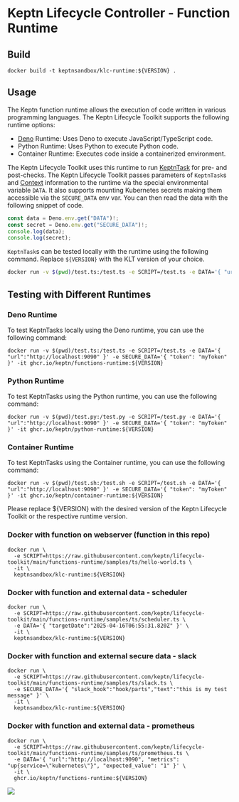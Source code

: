 # Keptn Lifecycle Controller - Function Runtime

## Build

```shell
docker build -t keptnsandbox/klc-runtime:${VERSION} .
```

## Usage

The Keptn function runtime allows the execution of code written in various programming languages. The Keptn Lifecycle Toolkit supports the following runtime options:

- [Deno](https://deno.land/) Runtime: Uses Deno to execute 
  JavaScript/TypeScript code.
- Python Runtime: Uses Python to execute Python code.
- Container Runtime: Executes code inside a containerized 
  environment.

The Keptn Lifecycle Toolkit uses this runtime to run [KeptnTask](https://lifecycle.keptn.sh/docs/tasks/write-tasks/)
for pre- and post-checks.
The Keptn Lifecycle Toolkit passes parameters of `KeptnTask`s and
[Context](https://lifecycle.keptn.sh/docs/concepts/tasks/#context) information
to the runtime via the special environmental variable `DATA`.
It also supports mounting Kubernetes secrets making them accessible via the `SECURE_DATA` env var.
You can then read the data with the following snippet of code.

```js
const data = Deno.env.get("DATA")!;
const secret = Deno.env.get("SECURE_DATA")!;
console.log(data);
console.log(secret);
```

`KeptnTask`s can be tested locally with the runtime using the following command.
Replace `${VERSION}` with the KLT version of your choice.

```sh
docker run -v $(pwd)/test.ts:/test.ts -e SCRIPT=/test.ts -e DATA='{ "url":"http://localhost:9090" }' -e SECURE_DATA='{ "token": "myToken"}' -it ghcr.io/keptn/functions-runtime:${VERSION}
```
## Testing with Different Runtimes

### Deno Runtime

To test KeptnTasks locally using the Deno runtime, you can use the following command:

```shell
docker run -v $(pwd)/test.ts:/test.ts -e SCRIPT=/test.ts -e DATA='{ "url":"http://localhost:9090" }' -e SECURE_DATA='{ "token": "myToken" }' -it ghcr.io/keptn/functions-runtime:${VERSION}
```

### Python Runtime

To test KeptnTasks using the Python runtime, you can use the following command:

```shell
docker run -v $(pwd)/test.py:/test.py -e SCRIPT=/test.py -e DATA='{ "url":"http://localhost:9090" }' -e SECURE_DATA='{ "token": "myToken" }' -it ghcr.io/keptn/python-runtime:${VERSION}
```

### Container Runtime

To test KeptnTasks using the Container runtime, you can use the following command:

```shell
docker run -v $(pwd)/test.sh:/test.sh -e SCRIPT=/test.sh -e DATA='{ "url":"http://localhost:9090" }' -e SECURE_DATA='{ "token": "myToken" }' -it ghcr.io/keptn/container-runtime:${VERSION}
```

Please replace ${VERSION} with the desired version of the Keptn Lifecycle Toolkit or the respective runtime version.

### Docker with function on webserver (function in this repo)

```shell
docker run \
  -e SCRIPT=https://raw.githubusercontent.com/keptn/lifecycle-toolkit/main/functions-runtime/samples/ts/hello-world.ts \
  -it \
  keptnsandbox/klc-runtime:${VERSION}
```

### Docker with function and external data - scheduler

```shell
docker run \
  -e SCRIPT=https://raw.githubusercontent.com/keptn/lifecycle-toolkit/main/functions-runtime/samples/ts/scheduler.ts \
  -e DATA='{ "targetDate":"2025-04-16T06:55:31.820Z" }' \
  -it \
  keptnsandbox/klc-runtime:${VERSION}
```

### Docker with function and external secure data - slack

```shell
docker run \
  -e SCRIPT=https://raw.githubusercontent.com/keptn/lifecycle-toolkit/main/functions-runtime/samples/ts/slack.ts \
  -e SECURE_DATA='{ "slack_hook":"hook/parts","text":"this is my test message" }' \
  -it \
  keptnsandbox/klc-runtime:${VERSION}
```

### Docker with function and external data - prometheus

```shell
docker run \
  -e SCRIPT=https://raw.githubusercontent.com/keptn/lifecycle-toolkit/main/functions-runtime/samples/ts/prometheus.ts \
  -e DATA='{ "url":"http://localhost:9090", "metrics": "up{service=\"kubernetes\"}", "expected_value": "1" }' \
  -it \
  ghcr.io/keptn/functions-runtime:${VERSION}
```

<!-- markdownlint-disable-next-line MD033 MD013 -->
<img referrerpolicy="no-referrer-when-downgrade" src="https://static.scarf.sh/a.png?x-pxid=858843d8-8da2-4ce5-a325-e5321c770a78" />
